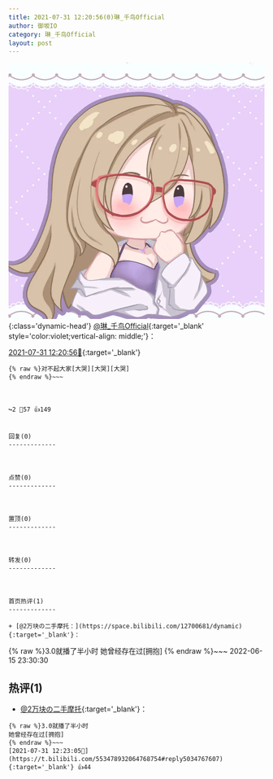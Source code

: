```yaml
---
title: 2021-07-31 12:20:56(0)琳_千鸟Official
author: 御坂IO
category: 琳_千鸟Official
layout: post
---
```


![img](/images/c0a88f85ebd0d056f37b114e0748e69556c8b488.jpg){:class='dynamic-head'}
[@琳_千鸟Official](https://space.bilibili.com/1620923329/dynamic){:target='_blank' style='color:violet;vertical-align: middle;'}：

[2021-07-31 12:20:56🔗](https://t.bilibili.com/553478932064768754){:target='_blank'}

~~~
{% raw %}对不起大家[大哭][大哭][大哭]
{% endraw %}~~~



↪️2 💬57 👍149


回复(0)
-------------



点赞(0)
-------------



置顶(0)
-------------



转发(0)
-------------



首页热评(1)
-------------

+ [@2万块の二手摩托：](https://space.bilibili.com/12700681/dynamic){:target='_blank'}：
~~~
{% raw %}3.0就播了半小时
她曾经存在过[拥抱]
{% endraw %}~~~
2022-06-15 23:30:30


热评(1)
-------------

+ [@2万块の二手摩托](https://space.bilibili.com/12700681/dynamic){:target='_blank'}：
~~~
{% raw %}3.0就播了半小时
她曾经存在过[拥抱]
{% endraw %}~~~
[2021-07-31 12:23:05🔗](https://t.bilibili.com/553478932064768754#reply5034767607){:target='_blank'} 👍44


